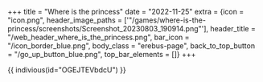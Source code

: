 +++
title = "Where is the princess"
date = "2022-11-25"
extra = {icon = "icon.png", header_image_paths = ['"/games/where-is-the-princess/screenshots/Screenshot_20230803_190914.png"'], header_title = "/web_header_where_is_the_princess.png", bar_icon = "/icon_border_blue.png", body_class = "erebus-page", back_to_top_button = "/go_up_button_blue.png", top_bar_elements = []}
+++

{{ indivious(id="OGEJTEVbdcU") }}